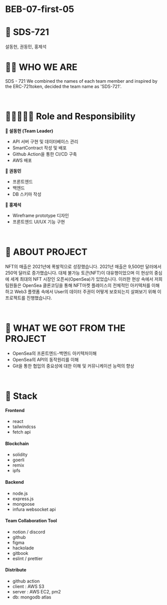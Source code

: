 # BEB-07-first-05

# 🐋 SDS-721

설동헌, 권동민, 홍제석

# 🤸‍♀️ WHO WE ARE

SDS - 721 We combined the names of each team member and inspired by the ERC-721token, decided the team name as 'SDS-721'.

<br>

# 🧟‍♀️🧟🧟‍♂️ Role and Responsibility

**👑 설동헌 (Team Leader)**

- API 서버 구현 및 데이터베이스 관리
- SmartContract 작성 및 배포
- Github Action을 통한 CI/CD 구축
- AWS 배포

**🏹 권동민**

- 프론트엔드
- 백엔드
- DB 스키마 작성

**🐜 홍제석**

- Wireframe prototype 디자인
- 프론트엔드 UI/UX 기능 구현

<br>

# 🌊 ABOUT PROJECT

NFT의 매출은 2021년에 폭발적으로 성장했습니다. 2021년 매출은 9,500만 달러에서 250억 달러로 증가했습니다. 대체 불가능 토큰(NFT)이 대유행이었으며 이 현상의 중심에 세계 최대의 NFT 시장인 오픈씨(OpenSea)가 있었습니다.
이러한 현상 속에서 저희 팀원들은 OpenSea 클론코딩을 통해 NFT마켓 플레이스의 전체적인 아키텍처를 이해하고 Web3 플랫폼 속에서 User의 데이터 주권이 어떻게 보호되는지 살펴보기 위해 이 프로젝트를 진행했습니다.

<br>

# 🏅 WHAT WE GOT FROM THE PROJECT

- OpenSea의 프론트엔드-백엔드 아키텍처이해
- OpenSea의 API의 동작원리를 이해
- Git을 통한 협업의 중요성에 대한 이해 및 커뮤니케이션 능력의 향상

<br>

# 🔧 Stack

#### Frontend

- react
- tailwindcss
- fetch api

#### Blockchain

- solidity
- goerli
- remix
- ipfs

#### Backend

- node.js
- express.js
- mongoose
- infura websocket api

#### **Team Collaboration Tool**

- notion / discord
- github
- figma
- hackolade
- gitbook
- eslint / prettier

#### Distribute

- github action
- client : AWS S3
- server : AWS EC2, pm2
- db: mongodb atlas
